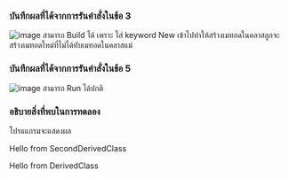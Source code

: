 ### บันทึกผลที่ได้จากการรันคำสั่งในข้อ 3
![image](https://github.com/VisawaPRO/03376836-OOP-2566-Lab-09/assets/144195555/9dba7c18-daa8-4bf0-9f91-0042c0ed77df)
สามารถ Build ได้ เพราะ ใส่ keyword New เข้าไปทำให้สร้างเมทอดในคลาสลูกจะสร้างเมทอดใหม่ที่ไม่ได้ทับเมทอดในคลาสแม่
### บันทึกผลที่ได้จากการรันคำสั่งในข้อ 5
![image](https://github.com/VisawaPRO/03376836-OOP-2566-Lab-09/assets/144195555/952f9c2b-ba80-4875-b55c-51578017a40f)
สามารถ Run ได้ปกติ
### อธิบายสิ่งที่พบในการทดลอง
โปรแแกรมจะแสดงผล

Hello from SecondDerivedClass

Hello from DerivedClass



